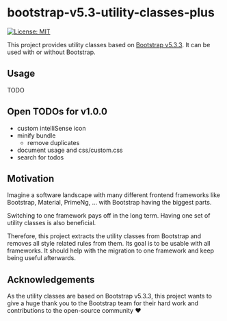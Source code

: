 # bootstrap-v5.3-utility-classes-plus

[![License: MIT](https://img.shields.io/badge/License-MIT-blue.svg)](./LICENSE)

This project provides utility classes based on [Bootstrap v5.3.3](https://getbootstrap.com/docs/5.3/getting-started/introduction/). It can be used with or without Bootstrap.

## Usage

TODO

## Open TODOs for v1.0.0
- custom intelliSense icon
- minify bundle
  - remove duplicates
- document usage and css/custom.css
- search for todos

## Motivation

Imagine a software landscape with many different frontend frameworks like Bootstrap, Material, PrimeNg, ... with Bootstrap having the biggest parts.

Switching to one framework pays off in the long term. Having one set of utility classes is also beneficial.

Therefore, this project extracts the utility classes from Bootstrap and removes all style related rules from them. Its goal is to be usable with all frameworks. It should help with the migration to one framework and keep being useful afterwards.

## Acknowledgements

As the utility classes are based on Bootstrap v5.3.3, this project wants to give a huge thank you to the Bootstrap team for their hard work and contributions to the open-source community ♥
